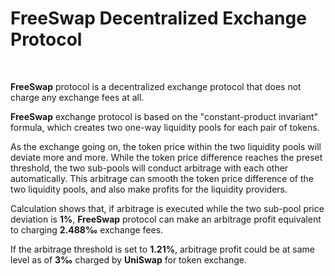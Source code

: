 # FreeSwap Decentralized Exchange Protocol
<br/>

**FreeSwap** protocol is a decentralized exchange protocol that does not charge any exchange fees at all.

**FreeSwap** exchange protocol is based on the "constant-product invariant" formula, which creates two one-way liquidity pools for each pair of tokens.

As the exchange going on, the token price within the two liquidity pools will deviate more and more. While the token price difference reaches the preset threshold, the two sub-pools will conduct arbitrage with each other automatically. This arbitrage can smooth the token price difference of the two liquidity pools, and also make profits for the liquidity providers.

Calculation shows that, if arbitrage is executed while the two sub-pool price deviation is **1%**, **FreeSwap** protocol can make an arbitrage profit equivalent to charging **2.488‰** exchange fees.

If the arbitrage threshold is set to **1.21%**, arbitrage profit could be at same level as of **3‰** charged by **UniSwap** for token exchange.
